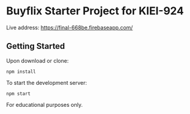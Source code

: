 # Buyflix Starter Project for KIEI-924

Live address: https://final-668be.firebaseapp.com/

## Getting Started

Upon download or clone:

```
npm install
```

To start the development server:

```
npm start
```

For educational purposes only.
